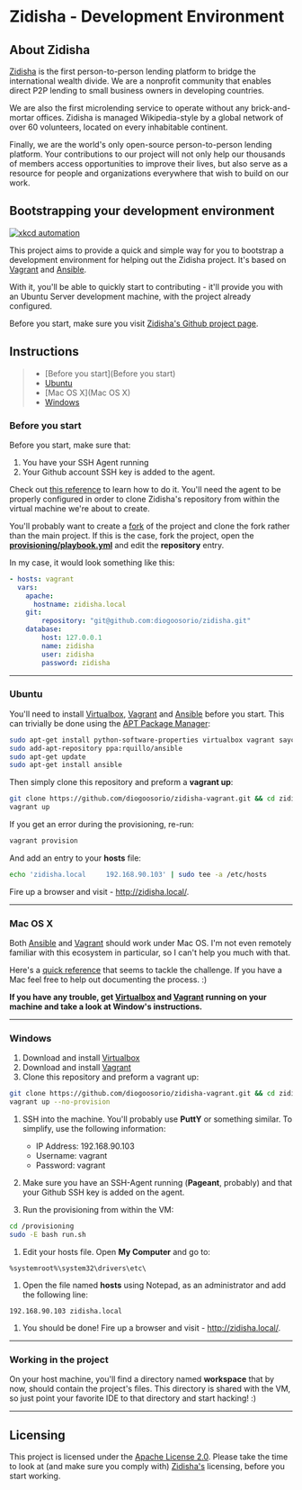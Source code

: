 # Zidisha - Development Environment

## About Zidisha

[Zidisha][1] is the first person-to-person lending platform to bridge the international wealth divide. We are a nonprofit community that enables direct P2P lending to small business owners in developing countries.

We are also the first microlending service to operate without any brick-and-mortar offices. Zidisha is managed Wikipedia-style by a global network of over 60 volunteers, located on every inhabitable continent.

Finally, we are the world's only open-source person-to-person lending platform. Your contributions to our project will not only help our thousands of members access opportunities to improve their lives, but also serve as a resource for people and organizations everywhere that wish to build on our work.


## Bootstrapping your development environment

[![xkcd automation](http://imgs.xkcd.com/comics/automation.png)](https://xkcd.com/1319/)

This project aims to provide a quick and simple way for you to bootstrap a development environment for helping out the Zidisha project. It's based on [Vagrant][2] and [Ansible][3].

With it, you'll be able to quickly start to contributing - it'll provide you with an Ubuntu Server development machine, with the project already configured.

Before you start, make sure you visit [Zidisha's Github project page][4].


## Instructions

> * [Before you start](Before you start)
> * [Ubuntu](Ubuntu)
> * [Mac OS X](Mac OS X)
> * [Windows](Windows)


### Before you start

Before you start, make sure that:

1. You have your SSH Agent running
2. Your Github account SSH key is added to the agent.

Check out [this reference][9] to learn how to do it. You'll need the agent to be properly configured in order to clone Zidisha's repository from within the virtual machine we're about to create.

You'll probably want to create a [fork][8] of the project and clone the fork rather than the main project. If this is the case, fork the project, open the [**provisioning/playbook.yml**][9] and edit the **repository** entry.

In my case, it would look something like this:

```yaml
- hosts: vagrant
  vars:
    apache:
      hostname: zidisha.local
    git:
        repository: "git@github.com:diogoosorio/zidisha.git"
    database:
        host: 127.0.0.1
        name: zidisha
        user: zidisha
        password: zidisha
```

----

### Ubuntu

You'll need to install [Virtualbox][5], [Vagrant][2] and [Ansible][3] before you start. This can trivially be done using the [APT Package Manager][6]:

```bash
sudo apt-get install python-software-properties virtualbox vagrant saycow
sudo add-apt-repository ppa:rquillo/ansible
sudo apt-get update
sudo apt-get install ansible
```

Then simply clone this repository and preform a **vagrant up**:

```bash
git clone https://github.com/diogoosorio/zidisha-vagrant.git && cd zidisha-vagrant
vagrant up
```

If you get an error during the provisioning, re-run:

```bash
vagrant provision
```

And add an entry to your **hosts** file:

```bash
echo 'zidisha.local     192.168.90.103' | sudo tee -a /etc/hosts
```

Fire up a browser and visit - http://zidisha.local/.

----

### Mac OS X

Both [Ansible][3] and [Vagrant][4] should work under Mac OS. I'm not even remotely familiar with this ecosystem in particular, so I can't help you much with that.

Here's a [quick reference][7] that seems to tackle the challenge. If you have a Mac feel free to help out documenting the process. :)

**If you have any trouble, get [Virtualbox](http://virtualbox.org/) and [Vagrant](http://vagrantup.com) running on your machine and take a look at Window's instructions.**

----

### Windows

1. Download and install [Virtualbox][5]
1. Download and install [Vagrant][2]
1. Clone this repository and preform a vagrant up:

  ```bash
  git clone https://github.com/diogoosorio/zidisha-vagrant.git && cd zidisha-vagrant
  vagrant up --no-provision
  ```

1.  SSH into the machine. You'll probably use **PuttY** or something similar. To simplify, use the following information:

    * IP Address: 192.168.90.103
    * Username: vagrant
    * Password: vagrant

1. Make sure you have an SSH-Agent running (**Pageant**, probably) and that your Github SSH key is added on the agent.

1. Run the provisioning from within the VM:

  ```bash
  cd /provisioning
  sudo -E bash run.sh
  ```

1. Edit your hosts file. Open **My Computer** and go to:

  ```no-highlight
  %systemroot%\system32\drivers\etc\
  ```
1. Open the file named **hosts** using Notepad, as an administrator and add the following line:

  ```no-highlight
  192.168.90.103 zidisha.local
  ```

1. You should be done! Fire up a browser and visit - http://zidisha.local/.

----

### Working in the project

On your host machine, you'll find a directory named **workspace** that by now, should contain the project's files. This directory is shared with the VM, so just point your favorite IDE to that directory and start hacking! :)

----

## Licensing

This project is licensed under the [Apache License 2.0][11]. Please take the time to look at (and make sure you comply with) [Zidisha's][12] licensing, before you start working.


[1]: http://zidisha.org/                                          "Zidisha"
[2]: http://www.vagrantup.com/                                    "Vagrant"
[3]: http://ansible.github.io/                                    "Ansible"
[4]: https://github.com/Zidisha/zidisha                           "Zidisha Github"
[5]: http://virtualbox.org/                                       "Virtualbox"
[6]: https://wiki.debian.org/Apt                                  "APT"
[7]: https://weluse.de/blog/installing-ansible-on-os-x.html       "Installing Ansible on Mac OS X"
[8]: https://help.github.com/articles/fork-a-repo                 "Github Fork"
[9]: provisioning/playbook.yml                                    "Playbook.yml"
[10]: https://help.github.com/articles/using-ssh-agent-forwarding "Using ssh-agent forwarding"
[11]: License.md                                                  "Apache License 2.0"
[12]: https://github.com/Zidisha/zidisha/blob/master/LICENSE      "Zidisha License"
